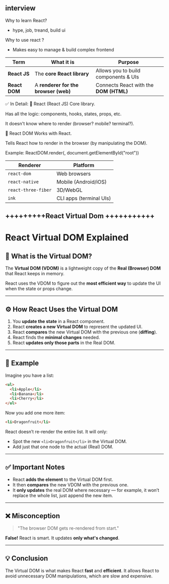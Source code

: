 ## interview

Why to learn React?
- hype, job, treand, build ui

Why to use react ?
- Makes easy to manage & build complex frontend


| Term          | What it is                           | Purpose                                |
| ------------- | ------------------------------------ | -------------------------------------- |
| **React JS**  | The **core React library**           | Allows you to build components & UIs   |
| **React DOM** | A **renderer for the browser (web)** | Connects React with the **DOM (HTML)** |


✅ In Detail:
🧩 React (React JS)
Core library.

Has all the logic: components, hooks, states, props, etc.

It doesn't know where to render (browser? mobile? terminal?).

🧩 React DOM
Works with React.

Tells React how to render in the browser (by manipulating the DOM).

Example: ReactDOM.render(<App />, document.getElementById("root"))

| Renderer            | Platform                |
| ------------------- | ----------------------- |
| `react-dom`         | Web browsers            |
| `react-native`      | Mobile (Android/iOS)    |
| `react-three-fiber` | 3D/WebGL                |
| `ink`               | CLI apps (terminal UIs) |


## +++++++++React Virtual Dom +++++++++++

# React Virtual DOM Explained

## 🧠 What is the Virtual DOM?

The **Virtual DOM (VDOM)** is a lightweight copy of the **Real (Browser) DOM** that React keeps in memory.

React uses the VDOM to figure out the **most efficient way** to update the UI when the state or props change.

---

## ⚙️ How React Uses the Virtual DOM

1. You **update the state** in a React component.
2. React **creates a new Virtual DOM** to represent the updated UI.
3. React **compares** the new Virtual DOM with the previous one (**diffing**).
4. React finds the **minimal changes** needed.
5. React **updates only those parts** in the Real DOM.

---

## 🧪 Example

Imagine you have a list:

```html
<ul>
  <li>Apple</li>
  <li>Banana</li>
  <li>Cherry</li>
</ul>
```

Now you add one more item:

```html
<li>Dragonfruit</li>
```

React doesn’t re-render the entire list. It will only:

- Spot the new `<li>Dragonfruit</li>` in the Virtual DOM.
- Add just that one node to the actual (Real) DOM.

---

## ✅ Important Notes

- React **adds the element** to the Virtual DOM first.
- It then **compares** the new VDOM with the previous one.
- It **only updates** the real DOM where necessary — for example, it won’t replace the whole list, just append the new item.

---

## ❌ Misconception

> "The browser DOM gets re-rendered from start."

**False!** React is smart. It updates **only what's changed**.

---

## 💡 Conclusion

The Virtual DOM is what makes React **fast** and **efficient**. It allows React to avoid unnecessary DOM manipulations, which are slow and expensive.